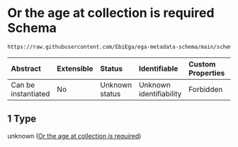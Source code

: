 # Or the age at collection is required Schema

```txt
https://raw.githubusercontent.com/EbiEga/ega-metadata-schema/main/schemas/EGA.sample.json#/properties/sample_collection/anyOf/1
```



| Abstract            | Extensible | Status         | Identifiable            | Custom Properties | Additional Properties | Access Restrictions | Defined In                                                                   |
| :------------------ | :--------- | :------------- | :---------------------- | :---------------- | :-------------------- | :------------------ | :--------------------------------------------------------------------------- |
| Can be instantiated | No         | Unknown status | Unknown identifiability | Forbidden         | Allowed               | none                | [EGA.sample.json\*](../../../schemas/EGA.sample.json "open original schema") |

## 1 Type

unknown ([Or the age at collection is required](ega-18-properties-sample-collection-descriptor-anyof-or-the-age-at-collection-is-required.md))
